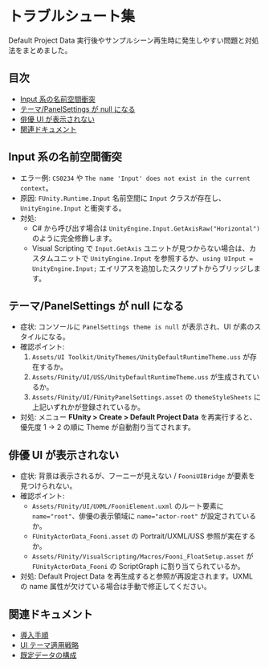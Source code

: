# トラブルシュート集

Default Project Data 実行後やサンプルシーン再生時に発生しやすい問題と対処法をまとめました。

## 目次
- [Input 系の名前空間衝突](#input-系の名前空間衝突)
- [テーマ/PanelSettings が null になる](#テーマpanelsettings-が-null-になる)
- [俳優 UI が表示されない](#俳優-ui-が表示されない)
- [関連ドキュメント](#関連ドキュメント)

## Input 系の名前空間衝突
- エラー例: `CS0234` や `The name 'Input' does not exist in the current context`。
- 原因: `FUnity.Runtime.Input` 名前空間に `Input` クラスが存在し、`UnityEngine.Input` と衝突する。
- 対処:
  - C# から呼び出す場合は `UnityEngine.Input.GetAxisRaw("Horizontal")` のように完全修飾します。
  - Visual Scripting で `Input.GetAxis` ユニットが見つからない場合は、カスタムユニットで `UnityEngine.Input` を参照するか、`using UInput = UnityEngine.Input;` エイリアスを追加したスクリプトからブリッジします。

## テーマ/PanelSettings が null になる
- 症状: コンソールに `PanelSettings theme is null` が表示され、UI が素のスタイルになる。
- 確認ポイント:
  1. `Assets/UI Toolkit/UnityThemes/UnityDefaultRuntimeTheme.uss` が存在するか。
  2. `Assets/FUnity/UI/USS/UnityDefaultRuntimeTheme.uss` が生成されているか。
  3. `Assets/FUnity/UI/FUnityPanelSettings.asset` の `themeStyleSheets` に上記いずれかが登録されているか。
- 対処: メニュー **FUnity > Create > Default Project Data** を再実行すると、優先度 1 → 2 の順に Theme が自動割り当てされます。

## 俳優 UI が表示されない
- 症状: 背景は表示されるが、フーニーが見えない / `FooniUIBridge` が要素を見つけられない。
- 確認ポイント:
  - `Assets/FUnity/UI/UXML/FooniElement.uxml` のルート要素に `name="root"`、俳優の表示領域に `name="actor-root"` が設定されているか。
  - `FUnityActorData_Fooni.asset` の Portrait/UXML/USS 参照が実在するか。
  - `Assets/FUnity/VisualScripting/Macros/Fooni_FloatSetup.asset` が `FUnityActorData_Fooni` の ScriptGraph に割り当てられているか。
- 対処: Default Project Data を再生成すると参照が再設定されます。UXML の name 属性が欠けている場合は手動で修正してください。

## 関連ドキュメント
- [導入手順](setup.md)
- [UI テーマ適用戦略](ui-theme.md)
- [既定データの構成](data-defaults.md)
